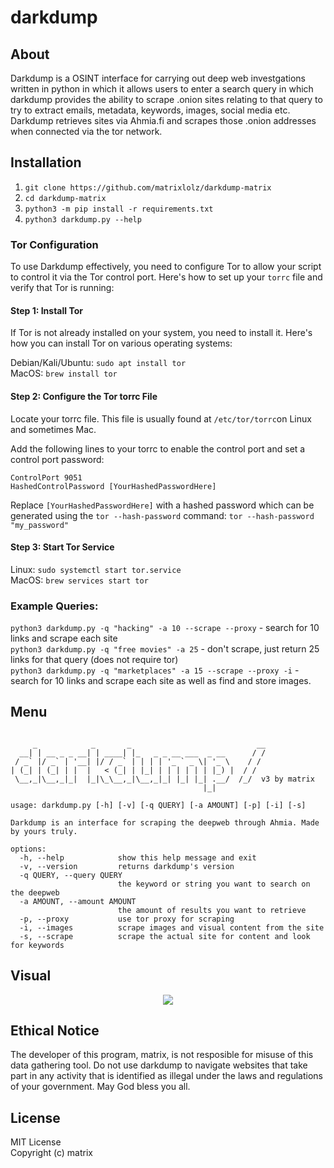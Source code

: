 # darkdump

## About 
Darkdump is a OSINT interface for carrying out deep web investgations written in python in which it allows users to enter a search query in which darkdump provides the ability to scrape .onion sites relating to that query to try to extract emails, metadata, keywords, images, social media etc. Darkdump retrieves sites via Ahmia.fi and scrapes those .onion addresses when connected via the tor network. 

## Installation
1) ``git clone https://github.com/matrixlolz/darkdump-matrix``<br/>
2) ``cd darkdump-matrix``<br/>
3) ``python3 -m pip install -r requirements.txt``<br/>
4) ``python3 darkdump.py --help``<br/>

### Tor Configuration 
To use Darkdump effectively, you need to configure Tor to allow your script to control it via the Tor control port. Here's how to set up your `torrc` file and verify that Tor is running: <br/>

#### Step 1: Install Tor
If Tor is not already installed on your system, you need to install it. Here's how you can install Tor on various operating systems:

Debian/Kali/Ubuntu: `sudo apt install tor`<br/>
MacOS: `brew install tor`<br/>

#### Step 2: Configure the Tor torrc File<br/>
Locate your torrc file. This file is usually found at `/etc/tor/torrc`on Linux and sometimes Mac. 

Add the following lines to your torrc to enable the control port and set a control port password:
```
ControlPort 9051
HashedControlPassword [YourHashedPasswordHere]
```
Replace `[YourHashedPasswordHere]` with a hashed password which can be generated using the `tor --hash-password` command: `tor --hash-password "my_password"`

#### Step 3: Start Tor Service
Linux: `sudo systemctl start tor.service`<br/>
MacOS: `brew services start tor`<br/>

### Example Queries: 
`python3 darkdump.py -q "hacking" -a 10 --scrape --proxy` - search for 10 links and scrape each site <br/>
`python3 darkdump.py -q "free movies" -a 25` - don't scrape, just return 25 links for that query (does not require tor) <br/>
`python3 darkdump.py -q "marketplaces" -a 15 --scrape --proxy -i` - search for 10 links and scrape each site as well as find and store images.

## Menu
```

     _            _       _                            __
  __| | __ _ _ __| | ____| |_   _ _ __ ___  _ __      / /
 / _` |/ _` | '__| |/ / _` | | | | '_ ` _ \| '_ \    / / 
| (_| | (_| | |  |   < (_| | |_| | | | | | | |_) |  / /  
 \__,_|\__,_|_|  |_|\_\__,_|\__,_|_| |_| |_| .__/  /_/  v3 by matrix
                                           |_|           

usage: darkdump.py [-h] [-v] [-q QUERY] [-a AMOUNT] [-p] [-i] [-s]

Darkdump is an interface for scraping the deepweb through Ahmia. Made by yours truly.

options:
  -h, --help            show this help message and exit
  -v, --version         returns darkdump's version
  -q QUERY, --query QUERY
                        the keyword or string you want to search on the deepweb
  -a AMOUNT, --amount AMOUNT
                        the amount of results you want to retrieve
  -p, --proxy           use tor proxy for scraping
  -i, --images          scrape images and visual content from the site
  -s, --scrape          scrape the actual site for content and look for keywords

```
## Visual
<p align="center">
  <img src="imgs/darkdump_example.png">
</p>

## Ethical Notice
The developer of this program, matrix, is not resposible for misuse of this data gathering tool. Do not use darkdump to navigate websites that take part in any activity that is identified as illegal under the laws and regulations of your government. May God bless you all. 

## License 
MIT License<br/>
Copyright (c) matrix
